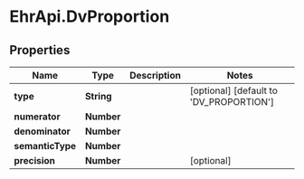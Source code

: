 # EhrApi.DvProportion

## Properties
Name | Type | Description | Notes
------------ | ------------- | ------------- | -------------
**type** | **String** |  | [optional] [default to &#x27;DV_PROPORTION&#x27;]
**numerator** | **Number** |  | 
**denominator** | **Number** |  | 
**semanticType** | **Number** |  | 
**precision** | **Number** |  | [optional] 
